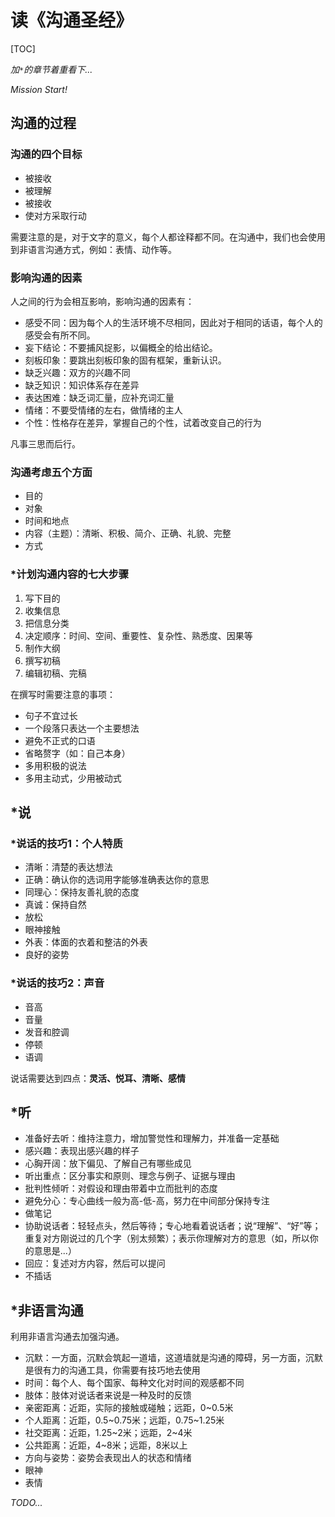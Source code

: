# 读《沟通圣经》

[TOC]

*加```*```的章节着重看下...*

*Mission Start!*

## 沟通的过程

### 沟通的四个目标

* 被接收
* 被理解
* 被接收
* 使对方采取行动

需要注意的是，对于文字的意义，每个人都诠释都不同。在沟通中，我们也会使用到非语言沟通方式，例如：表情、动作等。    

### 影响沟通的因素

人之间的行为会相互影响，影响沟通的因素有：

* 感受不同：因为每个人的生活环境不尽相同，因此对于相同的话语，每个人的感受会有所不同。
* 妄下结论：不要捕风捉影，以偏概全的给出结论。
* 刻板印象：要跳出刻板印象的固有框架，重新认识。
* 缺乏兴趣：双方的兴趣不同
* 缺乏知识：知识体系存在差异
* 表达困难：缺乏词汇量，应补充词汇量
* 情绪：不要受情绪的左右，做情绪的主人
* 个性：性格存在差异，掌握自己的个性，试着改变自己的行为

凡事三思而后行。   

### 沟通考虑五个方面

* 目的
* 对象
* 时间和地点
* 内容（主题）：清晰、积极、简介、正确、礼貌、完整
* 方式

### *计划沟通内容的七大步骤

1. 写下目的
2. 收集信息
3. 把信息分类
4. 决定顺序：时间、空间、重要性、复杂性、熟悉度、因果等
5. 制作大纲
6. 撰写初稿
7. 编辑初稿、完稿

在撰写时需要注意的事项：

* 句子不宜过长
* 一个段落只表达一个主要想法
* 避免不正式的口语
* 省略赘字（如：自己本身）
* 多用积极的说法
* 多用主动式，少用被动式

## *说

### *说话的技巧1：个人特质

* 清晰：清楚的表达想法
* 正确：确认你的选词用字能够准确表达你的意思
* 同理心：保持友善礼貌的态度
* 真诚：保持自然
* 放松
* 眼神接触
* 外表：体面的衣着和整洁的外表
* 良好的姿势

### *说话的技巧2：声音

* 音高
* 音量
* 发音和腔调
* 停顿
* 语调

说话需要达到四点：**灵活、悦耳、清晰、感情**

## *听

* 准备好去听：维持注意力，增加警觉性和理解力，并准备一定基础
* 感兴趣：表现出感兴趣的样子
* 心胸开阔：放下偏见、了解自己有哪些成见
* 听出重点：区分事实和原则、理念与例子、证据与理由
* 批判性倾听：对假设和理由带着中立而批判的态度
* 避免分心：专心曲线一般为高-低-高，努力在中间部分保持专注
* 做笔记
* 协助说话者：轻轻点头，然后等待；专心地看着说话者；说“理解”、“好”等；重复对方刚说过的几个字（别太频繁）；表示你理解对方的意思（如，所以你的意思是...）
* 回应：复述对方内容，然后可以提问
* 不插话

## *非语言沟通

利用非语言沟通去加强沟通。

* 沉默：一方面，沉默会筑起一道墙，这道墙就是沟通的障碍，另一方面，沉默是很有力的沟通工具，你需要有技巧地去使用
* 时间：每个人、每个国家、每种文化对时间的观感都不同
* 肢体：肢体对说话者来说是一种及时的反馈
* 亲密距离：近距，实际的接触或碰触；远距，0~0.5米
* 个人距离：近距，0.5~0.75米；远距，0.75~1.25米
* 社交距离：近距，1.25~2米；远距，2~4米
* 公共距离：近距，4~8米；远距，8米以上
* 方向与姿势：姿势会表现出人的状态和情绪
* 眼神
* 表情

*TODO...*
